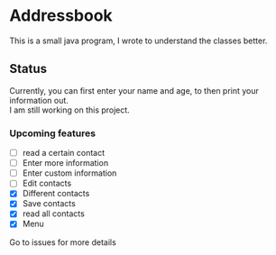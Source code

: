 # Addressbook
This is a small java program, I wrote to understand the classes better.

## Status
Currently, you can first enter your name and age, to then print your information out.\
I am still working on this project.

### Upcoming features

- [ ] read a certain contact
- [ ] Enter more information
- [ ] Enter custom information
- [ ] Edit contacts
- [x] Different contacts
- [x] Save contacts
- [x] read all contacts
- [x] Menu

Go to issues for more details